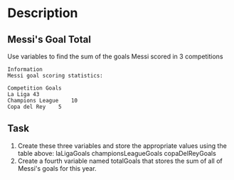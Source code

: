 # Description

## Messi's Goal Total

Use variables to find the sum of the goals Messi scored in 3 competitions

```
Information
Messi goal scoring statistics:

Competition	Goals
La Liga	43
Champions League	10
Copa del Rey	5
```

## Task

1. Create these three variables and store the appropriate values using the table above:
   laLigaGoals
   championsLeagueGoals
   copaDelReyGoals
2. Create a fourth variable named totalGoals that stores the sum of all of Messi's goals for this year.
